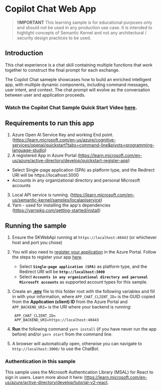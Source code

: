 # Copilot Chat Web App
> **!IMPORTANT**
> This learning sample is for educational purposes only and should not be used in any
> production use case. It is intended to highlight concepts of Semantic Kernel and not
> any architectural / security design practices to be used.

## Introduction
This chat experience is a chat skill containing multiple functions that work together to construct the final prompt for each exchange.

The Copilot Chat sameple showcases how to build an enriched intelligent app, with multiple dynamic components, including command messages, user intent, and context.  The chat prompt will evolve as the conversation between user and application proceeds.  
     
### Watch the Copilot Chat Sample Quick Start Video [here](https://aka.ms/SK-Copilotchat-video).

## Requirements to run this app
1. Azure Open AI Service Key and working End point. (https://learn.microsoft.com/en-us/azure/cognitive-services/openai/quickstart?tabs=command-line&pivots=programming-language-studio)
2.	A registered App in Azure Portal (https://learn.microsoft.com/en-us/azure/active-directory/develop/quickstart-register-app)
   -	Select Single-page application (SPA) as platform type, and the Redirect URI will be https://localhost:3000
   -	Accounts in any organizational directory and personal Microsoft accounts
3.	Local API service is running. (https://learn.microsoft.com/en-us/semantic-kernel/samples/localapiservice)
4.	Yarn - used for installing the app's dependencies (https://yarnpkg.com/getting-started/install)

## Running the sample

1. Ensure the SKWebApi running at `https://localhost:40443` (or whichever host and port you chose)
3. You will also need to
   [register your application](https://learn.microsoft.com/azure/active-directory/develop/quickstart-register-app)
   in the Azure Portal. Follow the steps to register your app
   [here](https://learn.microsoft.com/azure/active-directory/develop/quickstart-register-app).
    - Select **`Single-page application (SPA)`** as platform type, and the Redirect URI will be **`http://localhost:3000`**
    - Select **`Accounts in any organizational directory and personal Microsoft accounts`** as supported account types for this sample.
4. Create an **[.env](.env)** file to this folder root with the following variables and fill in with your information, where
   `APP_CHAT_CLIENT_ID=` is the GUID copied from the **Application (client) ID** from the Azure Portal and
   `APP_BACKEND_URI=` is the URI where your backend is running:
        
        APP_CHAT_CLIENT_ID=
        APP_BACKEND_URI=https://localhost:40443

5. **Run** the following command `yarn install` (if you have never run the app before)
   and/or `yarn start` from the command line.
6. A browser will automatically open, otherwise you can navigate to `http://localhost:3000/` to use the ChatBot.


### Authentication in this sample
This sample uses the Microsoft Authentication Library (MSAL) for React to sign in users. Learn more about it here: https://learn.microsoft.com/en-us/azure/active-directory/develop/tutorial-v2-react.